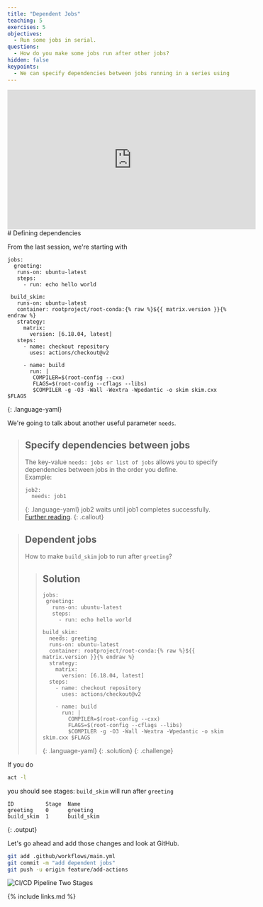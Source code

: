 ```yaml
---
title: "Dependent Jobs"
teaching: 5
exercises: 5
objectives:
  - Run some jobs in serial.
questions:
  - How do you make some jobs run after other jobs?
hidden: false
keypoints:
  - We can specify dependencies between jobs running in a series using the needs value.
---
```

<iframe width="560" height="315" src="https://www.youtube.com/embed/1pnxBc33oyo" frameborder="0" allow="accelerometer; autoplay; clipboard-write; encrypted-media; gyroscope; picture-in-picture" allowfullscreen></iframe>
# Defining dependencies

From the last session, we're starting with

~~~
jobs:
  greeting:
   runs-on: ubuntu-latest
   steps:
     - run: echo hello world

 build_skim:
   runs-on: ubuntu-latest
   container: rootproject/root-conda:{% raw %}${{ matrix.version }}{% endraw %}
   strategy:
     matrix:
       version: [6.18.04, latest]
   steps:
     - name: checkout repository
       uses: actions/checkout@v2

     - name: build
       run: |
        COMPILER=$(root-config --cxx)
        FLAGS=$(root-config --cflags --libs)
        $COMPILER -g -O3 -Wall -Wextra -Wpedantic -o skim skim.cxx $FLAGS
~~~
{: .language-yaml}

We're going to talk about another useful parameter `needs`.

> ## Specify dependencies between jobs
>
> The key-value `needs: jobs or list of jobs` allows you to specify dependencies between jobs in the order you define.
> <br/>Example:
> ~~~
> job2:
>   needs: job1
> ~~~
> {: .language-yaml}
> job2 waits until job1 completes successfully. [Further reading](https://docs.github.com/en/actions/reference/workflow-syntax-for-github-actions#jobsjob_idneeds).
{: .callout}

> ## Dependent jobs
> How to make `build_skim` job to run after `greeting`?
>
> > ## Solution
> >
> > ~~~
> > jobs:
> >  greeting:
> >    runs-on: ubuntu-latest
> >    steps:
> >      - run: echo hello world
> >
> > build_skim:
> >   needs: greeting
> >   runs-on: ubuntu-latest
> >   container: rootproject/root-conda:{% raw %}${{ matrix.version }}{% endraw %}
> >   strategy:
> >     matrix:
> >       version: [6.18.04, latest]
> >   steps:
> >     - name: checkout repository
> >       uses: actions/checkout@v2
> >
> >     - name: build
> >       run: |
> >         COMPILER=$(root-config --cxx)
> >         FLAGS=$(root-config --cflags --libs)
> >         $COMPILER -g -O3 -Wall -Wextra -Wpedantic -o skim skim.cxx $FLAGS
> > ~~~
> > {: .language-yaml}
> {: .solution}
{: .challenge}

If you do
```bash
act -l
```
you should see stages: `build_skim` will run after `greeting`
```
ID          Stage  Name
greeting    0      greeting
build_skim  1      build_skim
```
{: .output}

Let's go ahead and add those changes and look at GitHub.
```bash
git add .github/workflows/main.yml
git commit -m "add dependent jobs"
git push -u origin feature/add-actions
```

![CI/CD Pipeline Two Stages]({{site.baseurl}}/fig/actions_multi_jobs.png)


{% include links.md %}
